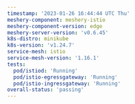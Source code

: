 ```yaml
---
timestamp: '2023-01-26 16:44:44 UTC Thu'
meshery-component: meshery-istio
meshery-component-version: edge
meshery-server-version: 'v0.6.45'
k8s-distro: minikube
k8s-version: 'v1.24.7'
service-mesh: istio
service-mesh-version: '1.16.1'
tests:
  pod/istiod: 'Running'
  pod/istio-egressgateway: 'Running'
  pod/istio-ingressgateway: 'Running'
overall-status: 'passing'
---
```


